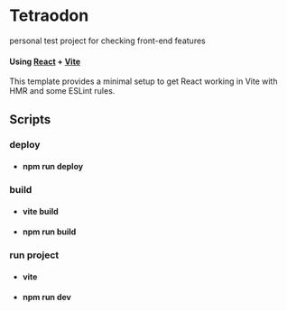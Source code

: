 # Tetraodon 
personal test project for checking front-end features

#### Using [React](https://react.dev/) + [Vite](https://vitejs.dev/) 

This template provides a minimal setup to get React working in Vite with HMR and some ESLint rules.


## Scripts
### deploy
- #### npm run deploy

### build
- #### vite build 
- #### npm run build

### run project
- #### vite
- #### npm run dev